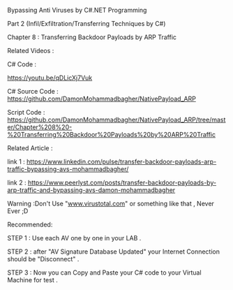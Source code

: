 Bypassing Anti Viruses by C#.NET Programming

Part 2 (Infil/Exfiltration/Transferring Techniques by C#)

Chapter 8 : Transferring Backdoor Payloads by ARP Traffic 

Related Videos : 

C# Code : 

https://youtu.be/qDLicXj7Vuk

C# Source Code : https://github.com/DamonMohammadbagher/NativePayload_ARP

Script Code  :  https://github.com/DamonMohammadbagher/NativePayload_ARP/tree/master/Chapter%208%20-%20Transferring%20Backdoor%20Payloads%20by%20ARP%20Traffic



Related Article : 

link 1 :  https://www.linkedin.com/pulse/transfer-backdoor-payloads-arp-traffic-bypassing-avs-mohammadbagher/

link 2 : https://www.peerlyst.com/posts/transfer-backdoor-payloads-by-arp-traffic-and-bypassing-avs-damon-mohammadbagher



Warning :Don't Use "www.virustotal.com" or something like that , Never Ever ;D

Recommended:

STEP 1 : Use each AV one by one in your LAB .

STEP 2 : after "AV Signature Database Updated" your Internet Connection should be "Disconnect" .

STEP 3 : Now you can Copy and Paste your C# code to your Virtual Machine for test .

